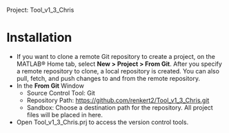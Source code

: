 Project: Tool_v1_3_Chris

# Installation

* If you want to clone a remote Git repository to create a project, on the MATLAB® Home tab, select **New > Project > From Git**. After you specify a remote repository to clone, a local repository is created. You can also pull, fetch, and push changes to and from the remote repository.
* In the **From Git** Window
    * Source Control Tool: Git
    * Repository Path: https://github.com/renkert2/Tool_v1_3_Chris.git
    * Sandbox: Choose a destination path for the repository.  All project files will be placed in here.
* Open Tool_v1_3_Chris.prj to access the version control tools.